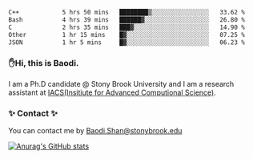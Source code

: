 <!--START_SECTION:waka-->

```txt
C++            5 hrs 50 mins   ████████▒░░░░░░░░░░░░░░░░   33.62 %
Bash           4 hrs 39 mins   ██████▓░░░░░░░░░░░░░░░░░░   26.80 %
C              2 hrs 35 mins   ███▓░░░░░░░░░░░░░░░░░░░░░   14.90 %
Other          1 hr 15 mins    █▓░░░░░░░░░░░░░░░░░░░░░░░   07.25 %
JSON           1 hr 5 mins     █▓░░░░░░░░░░░░░░░░░░░░░░░   06.23 %
```

<!--END_SECTION:waka-->

### ✋Hi, this is Baodi. 

I am a Ph.D candidate @ Stony Brook University and I am a research assistant at [IACS(Insitiute for Advanced Computional Science)](https://iacs.stonybrook.edu/).

### ✨ Contact ✨

You can contact me by [Baodi.Shan@stonybrook.edu](mailto:Baodi.Shan@stonybrook.edu)

[![Anurag's GitHub stats](https://github-readme-stats.vercel.app/api?username=lwshanbd&theme=jolly&show_icons=true&count_private=true&include_all_commits=true)](https://github.com/anuraghazra/github-readme-stats)



<!--
**lwshanbd/lwshanbd** is a ✨ _special_ ✨ repository because its `README.md` (this file) appears on your GitHub profile.

Here are some ideas to get you started:

- 🔭 I’m currently working on ...
- 🌱 I’m currently learning ...
- 👯 I’m looking to collaborate on ...
- 🤔 I’m looking for help with ...
- 💬 Ask me about ...
- 📫 How to reach me: ...
- 😄 Pronouns: ...
- ⚡ Fun fact: ...
-->
